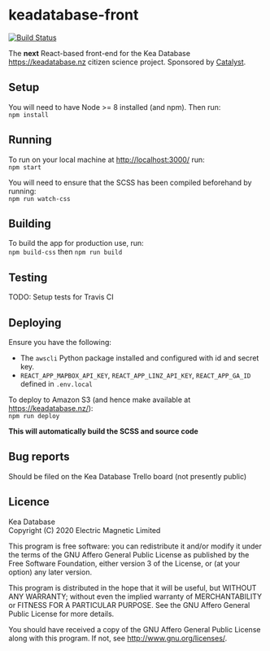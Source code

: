 # keadatabase-front

[![Build Status](https://api.travis-ci.com/electricmagnetic/keadatabase-front.svg?branch=next)](https://travis-ci.com/electricmagnetic/keadatabase-front)

The **next** React-based front-end for the Kea Database <https://keadatabase.nz> citizen science project.
Sponsored by [Catalyst](https://catalyst.net.nz).

## Setup

You will need to have Node >= 8 installed (and npm). Then run:  
`npm install`

## Running

To run on your local machine at <http://localhost:3000/> run:  
`npm start`

You will need to ensure that the SCSS has been compiled beforehand by running:  
`npm run watch-css`

## Building

To build the app for production use, run:  
`npm build-css` then `npm run build`

## Testing

TODO: Setup tests for Travis CI

## Deploying

Ensure you have the following:

- The `awscli` Python package installed and configured with id and secret key.
- `REACT_APP_MAPBOX_API_KEY`, `REACT_APP_LINZ_API_KEY`, `REACT_APP_GA_ID` defined in `.env.local`

To deploy to Amazon S3 (and hence make available at https://keadatabase.nz/):  
`npm run deploy`

**This will automatically build the SCSS and source code**

## Bug reports

Should be filed on the Kea Database Trello board (not presently public)

## Licence

Kea Database  
Copyright (C) 2020 Electric Magnetic Limited

This program is free software: you can redistribute it and/or modify it under the terms of the GNU Affero General Public License as published by the Free Software Foundation, either version 3 of the License, or (at your option) any later version.

This program is distributed in the hope that it will be useful, but WITHOUT ANY WARRANTY; without even the implied warranty of MERCHANTABILITY or FITNESS FOR A PARTICULAR PURPOSE. See the GNU Affero General Public License for more details.

You should have received a copy of the GNU Affero General Public License along with this program. If not, see http://www.gnu.org/licenses/.
